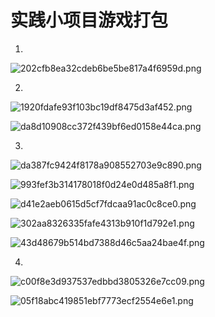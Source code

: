 # 实践小项目游戏打包

1.

![202cfb8ea32cdeb6be5be817a4f6959d.png](image/202cfb8ea32cdeb6be5be817a4f6959d.png)

2.

![1920fdafe93f103bc19df8475d3af452.png](image/1920fdafe93f103bc19df8475d3af452.png)

![da8d10908cc372f439bf6ed0158e44ca.png](image/da8d10908cc372f439bf6ed0158e44ca.png)

3.

![da387fc9424f8178a908552703e9c890.png](image/da387fc9424f8178a908552703e9c890.png)

![993fef3b314178018f0d24e0d485a8f1.png](image/993fef3b314178018f0d24e0d485a8f1.png)

![d41e2aeb0615d5cf7fdcaa91ac0c8ce0.png](image/d41e2aeb0615d5cf7fdcaa91ac0c8ce0.png)

![302aa8326335fafe4313b910f1d792e1.png](image/302aa8326335fafe4313b910f1d792e1.png)

![43d48679b514bd7388d46c5aa24bae4f.png](image/43d48679b514bd7388d46c5aa24bae4f.png)

4.

![c00f8e3d937537edbbd3805326e7cc09.png](image/c00f8e3d937537edbbd3805326e7cc09.png)

![05f18abc419851ebf7773ecf2554e6e1.png](image/05f18abc419851ebf7773ecf2554e6e1.png)
